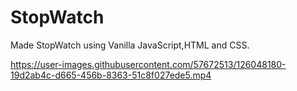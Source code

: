 # StopWatch

Made StopWatch using Vanilla JavaScript,HTML and CSS.

https://user-images.githubusercontent.com/57672513/126048180-19d2ab4c-d665-456b-8363-51c8f027ede5.mp4
